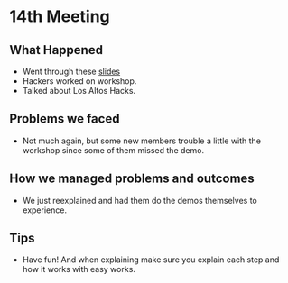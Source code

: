 # 14th Meeting

## What Happened

- Went through these
[slides](https://github.com/SMHS-Programming/club/blob/c83b49ce1e08f03f5999a5106f5e1540600328e5/meetings/11_23_Meeting_XIV.pdf)
- Hackers worked on workshop.
- Talked about Los Altos Hacks.

## Problems we faced

- Not much again, but some new members trouble a little with the workshop since
  some of them missed the demo.

## How we managed problems and outcomes

- We just reexplained and had them do the demos themselves to experience.

## Tips

- Have fun! And when explaining make sure you explain each step and how it works
  with easy works.

